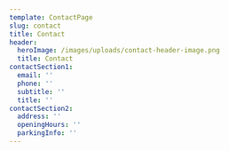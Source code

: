 ```yaml
---
template: ContactPage
slug: contact
title: Contact
header:
  heroImage: /images/uploads/contact-header-image.png
  title: Contact
contactSection1:
  email: ''
  phone: ''
  subtitle: ''
  title: ''
contactSection2:
  address: ''
  openingHours: ''
  parkingInfo: ''
---
```

